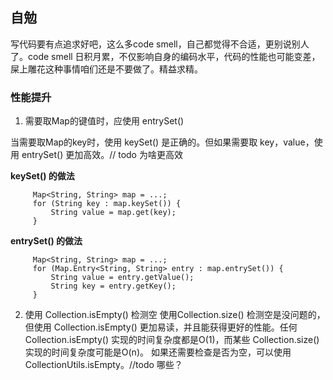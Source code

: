 ## 自勉
写代码要有点追求好吧，这么多code smell，自己都觉得不合适，更别说别人了。code smell 日积月累，不仅影响自身的编码水平，代码的性能也可能变差，屎上雕花这种事情咱们还是不要做了。精益求精。

### 性能提升

  1. 需要取Map的键值时，应使用 entrySet()
   
当需要取Map的key时，使用 keySet() 是正确的。但如果需要取 key，value，使用 entrySet() 更加高效。// todo 为啥更高效

<B>keySet() 的做法</B>
   ```
        Map<String, String> map = ...;
        for (String key : map.keySet()) {
            String value = map.get(key);
        }
   ```

<B>entrySet() 的做法</B>
   ```
        Map<String, String> map = ...;
        for (Map.Entry<String, String> entry : map.entrySet()) {
            String value = entry.getValue();
            String key = entry.getKey();
        }
   ```

   2. 使用 Collection.isEmpty() 检测空
使用Collection.size() 检测空是没问题的，但使用 Collection.isEmpty() 更加易读，并且能获得更好的性能。任何 Collection.isEmpty() 实现的时间复杂度都是O(1)，而某些 Collection.size() 实现的时间复杂度可能是O(n)。 如果还需要检查是否为空，可以使用 CollectionUtils.isEmpty。//todo 哪些？